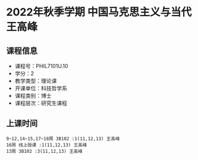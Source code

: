 # 2022年秋季学期 中国马克思主义与当代 王高峰






## 课程信息

- 课程号：PHIL7101U.10
- 学分：2
- 教学类型：理论课
- 开课单位：科技哲学系
- 课程类别：博士
- 课程层次：研究生课程

## 上课时间

```
9~12,14~15,17~18周 3B102 :1(11,12,13) 王高峰
16周 线上授课 :1(11,12,13) 王高峰
13周 3B102 :3(11,12,13) 王高峰
```

